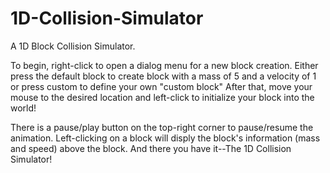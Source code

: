 # 1D-Collision-Simulator
A 1D Block Collision Simulator.

To begin, right-click to open a dialog menu for a new block creation.
Either press the default block to create block with a mass of 5 and a velocity of 1 or press custom to define your own "custom block"
After that, move your mouse to the desired location and left-click to initialize your block into the world!

There is a pause/play button on the top-right corner to pause/resume the animation. Left-clicking on a block will disply the block's information (mass and speed) above the block.
And there you have it--The 1D Collision Simulator!
